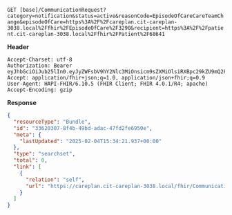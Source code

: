 `GET [base]/CommunicationRequest?category=notification&status=active&reasonCode=EpisodeOfCareCareTeamChange&episodeOfCare=https%3A%2F%2Fcareplan.cit-careplan-3038.local%2Ffhir%2FEpisodeOfCare%2F3290&recipient=https%3A%2F%2Fpatient.cit-careplan-3038.local%2Ffhir%2FPatient%2F68641`

__Header__
```
Accept-Charset: utf-8
Authorization: Bearer eyJhbGciOiJub25lIn0.eyJyZWFsbV9hY2Nlc3MiOnsicm9sZXMiOlsiRXBpc29kZU9mQ2FyZS5yZWFkIiwiQ29tbXVuaWNhdGlvblJlcXVlc3QudXBkYXRlIiwiQ29tbXVuaWNhdGlvblJlcXVlc3QucmVhZCIsIiR0ZXN0LW9ubHktY3JlYXRlIiwiQ29tbXVuaWNhdGlvblJlcXVlc3Quc2VhcmNoIiwiQ29tbXVuaWNhdGlvblJlcXVlc3QuY3JlYXRlIiwiQ29tbXVuaWNhdGlvblJlcXVlc3QuZGVsZXRlIl19LCJ1c2VyX3R5cGUiOiJTWVNURU0ifQ.
Accept: application/fhir+json;q=1.0, application/json+fhir;q=0.9
User-Agent: HAPI-FHIR/6.10.5 (FHIR Client; FHIR 4.0.1/R4; apache)
Accept-Encoding: gzip
```



__Response__
```json
{
  "resourceType": "Bundle",
  "id": "33620307-8f4b-49bd-adac-47fd2fe6950e",
  "meta": {
    "lastUpdated": "2025-02-04T15:34:21.937+00:00"
  },
  "type": "searchset",
  "total": 0,
  "link": [
    {
      "relation": "self",
      "url": "https://careplan.cit-careplan-3038.local/fhir/CommunicationRequest?_format=json&_pretty=true&category=notification&episodeOfCare=https%3A%2F%2Fcareplan.cit-careplan-3038.local%2Ffhir%2FEpisodeOfCare%2F3290&reasonCode=EpisodeOfCareCareTeamChange&recipient=https%3A%2F%2Fpatient.cit-careplan-3038.local%2Ffhir%2FPatient%2F68641&status=active"
    }
  ]
}
```